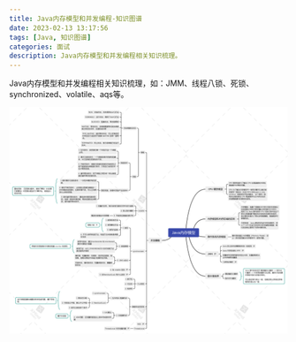 ```yaml
---
title: Java内存模型和并发编程-知识图谱
date: 2023-02-13 13:17:56
tags: [Java, 知识图谱]
categories: 面试
description: Java内存模型和并发编程相关知识梳理。
---
```


Java内存模型和并发编程相关知识梳理，如：JMM、线程八锁、死锁、synchronized、volatile、aqs等。
<!--more-->

![Java内存模型和并发编程-知识图谱](/images/jmm-parallel.png)